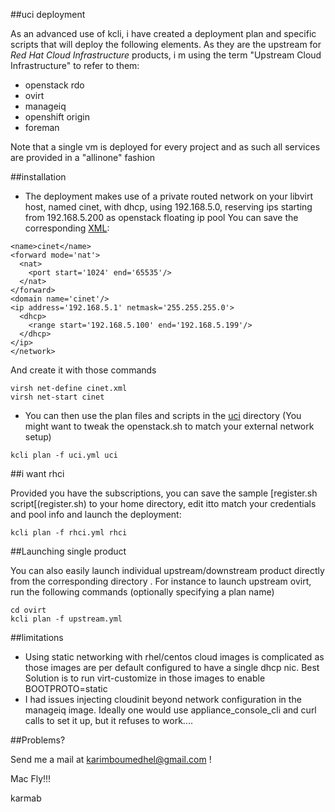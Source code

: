 ##uci deployment 

As an advanced use of kcli, i have created a deployment plan and specific scripts that will deploy the following elements.
As they are the upstream for *Red Hat Cloud Infrastructure* products, i m using the term "Upstream Cloud Infrastructure" to refer to them:

- openstack rdo
- ovirt
- manageiq
- openshift origin
- foreman

Note that a single vm is deployed for every project and as such all services are provided in a "allinone" fashion


##installation

- The deployment makes use of a private routed network on your libvirt host, named cinet, with dhcp,  using 192.168.5.0, reserving ips starting from 192.168.5.200 as openstack floating ip pool
You can save the corresponding [XML](cinet.xml):

```
<name>cinet</name>
<forward mode='nat'>
  <nat>
    <port start='1024' end='65535'/>
  </nat>
</forward>
<domain name='cinet'/>
<ip address='192.168.5.1' netmask='255.255.255.0'>
  <dhcp>
    <range start='192.168.5.100' end='192.168.5.199'/>
  </dhcp>
</ip>
</network>
```
And create it with those commands

```
virsh net-define cinet.xml
virsh net-start cinet
```

-  You can then use the plan files and scripts in the [uci](https://github.com/karmab/kcli/tree/master/uci) directory (You might want to tweak the openstack.sh to match your external network setup)

```
kcli plan -f uci.yml uci
```

##i want rhci

Provided you have the subscriptions, you can save the sample [register.sh script[(register.sh) to your home directory, edit itto match your credentials and pool info and launch the deployment:

```
kcli plan -f rhci.yml rhci
```

##Launching single product 

You can also easily launch individual upstream/downstream product directly from the corresponding directory . For instance to launch upstream ovirt, run the following commands (optionally specifying a plan name)

```
cd ovirt
kcli plan -f upstream.yml
```

##limitations 

- Using static networking with rhel/centos cloud images is complicated as those images are per default configured to have a single dhcp nic. Best Solution is to run virt-customize in those images to enable BOOTPROTO=static
- I had issues injecting cloudinit beyond network configuration in the manageiq image. Ideally one would use appliance_console_cli and curl calls to set it up, but it refuses to work....

##Problems?

Send me a mail at [karimboumedhel@gmail.com](mailto:karimboumedhel@gmail.com) !

Mac Fly!!!

karmab

